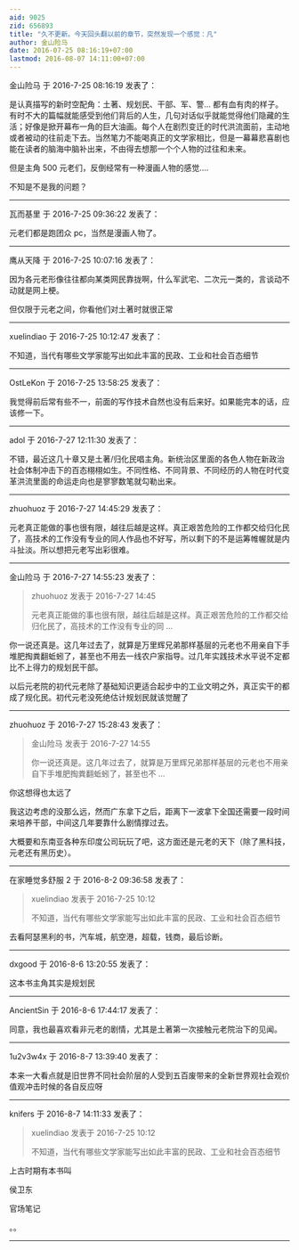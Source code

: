 ```yaml
---
aid: 9025
zid: 656893
title: "久不更新。今天回头翻以前的章节，突然发现一个感觉：凡"
author: 金山险马
date: 2016-07-25 08:16:19+07:00
lastmod: 2016-08-07 14:11:00+07:00
---
```


金山险马 于 2016-7-25 08:16:19 发表了：

是认真描写的新时空配角：土著、规划民、干部、军、警... 都有血有肉的样子。有时不大的篇幅就能感受到他们背后的人生，几句对话似乎就能觉得他们隐藏的生活；好像是掀开幕布一角的巨大油画。每个人在剧烈变迁的时代洪流面前，主动地或者被动的往前走下去。当然笔力不能喝真正的文学家相比，但是一幕幕悲喜剧也能在读者的脑海中脑补出来，不由得去想那一个个人物的过往和未来。

但是主角 500 元老们，反倒经常有一种漫画人物的感觉....

不知是不是我的问题？

---

瓦而基里 于 2016-7-25 09:36:22 发表了：

元老们都是跑团众 pc，当然是漫画人物了。

---

鹰从天降 于 2016-7-25 10:07:16 发表了：

因为各元老形像往往都向某类网民靠拢啊，什么军武宅、二次元一类的，言谈动不动就是网上梗。

但仅限于元老之间，你看他们对土著时就很正常

---

xuelindiao 于 2016-7-25 10:12:47 发表了：

不知道，当代有哪些文学家能写出如此丰富的民政、工业和社会百态细节

---

OstLeKon 于 2016-7-25 13:58:25 发表了：

我觉得前后常有些不一，前面的写作技术自然也没有后来好。如果能完本的话，应该修一下。

---

adol 于 2016-7-27 12:11:30 发表了：

不错，最近这几十章又是土著/归化民唱主角。新统治区里面的各色人物在新政治社会体制冲击下的百态栩栩如生。不同性格、不同背景、不同经历的人物在时代变革洪流里面的命运走向也是寥寥数笔就勾勒出来。

---

zhuohuoz 于 2016-7-27 14:45:29 发表了：

元老真正能做的事也很有限，越往后越是这样。真正艰苦危险的工作都交给归化民了，高技术的工作没有专业的同人作品也不好写，所以剩下的不是运筹帷幄就是内斗扯淡。所以想把元老写出彩很难。

---

金山险马 于 2016-7-27 14:55:23 发表了：

> zhuohuoz 发表于 2016-7-27 14:45
>
> 元老真正能做的事也很有限，越往后越是这样。真正艰苦危险的工作都交给归化民了，高技术的工作没有专业的同 ...

你一说还真是。这几年过去了，就算是万里辉兄弟那样基层的元老也不用亲自下手堆肥掏粪翻蚯蚓了，甚至也不用去一线农户家指导。过几年实践技术水平说不定都比不上得力的规划民干部。

以后元老院的初代元老除了基础知识更适合起步中的工业文明之外，真正实干的都成了规化民。初代元老没死绝估计规划民就该觉醒了

---

zhuohuoz 于 2016-7-27 15:28:43 发表了：

> 金山险马 发表于 2016-7-27 14:55
>
> 你一说还真是。这几年过去了，就算是万里辉兄弟那样基层的元老也不用亲自下手堆肥掏粪翻蚯蚓了，甚至也不 ...

你这想得也太远了

我这边考虑的没那么远，然而广东拿下之后，距离下一波拿下全国还需要一段时间来培养干部，中间这几年要靠什么剧情撑过去。

大概要和东南亚各种东印度公司玩玩了吧，这方面还是元老的天下（除了黑科技，元老还有黑历史）。

---

在家睡觉多舒服 2 于 2016-8-2 09:36:58 发表了：

> xuelindiao 发表于 2016-7-25 10:12
>
> 不知道，当代有哪些文学家能写出如此丰富的民政、工业和社会百态细节

去看阿瑟黑利的书，汽车城，航空港，超载，钱商，最后诊断。

---

dxgood 于 2016-8-6 13:20:55 发表了：

这本书主角其实是规划民

---

AncientSin 于 2016-8-6 17:44:17 发表了：

同意，我也最喜欢看非元老的剧情，尤其是土著第一次接触元老院治下的见闻。

---

1u2v3w4x 于 2016-8-7 13:39:40 发表了：

本来一大看点就是旧世界不同社会阶层的人受到五百废带来的全新世界观社会观价值观冲击时候的各自反应呀

---

knifers 于 2016-8-7 14:11:33 发表了：

> xuelindiao 发表于 2016-7-25 10:12
>
> 不知道，当代有哪些文学家能写出如此丰富的民政、工业和社会百态细节

上古时期有本书叫

侯卫东

官场笔记

。。

---
